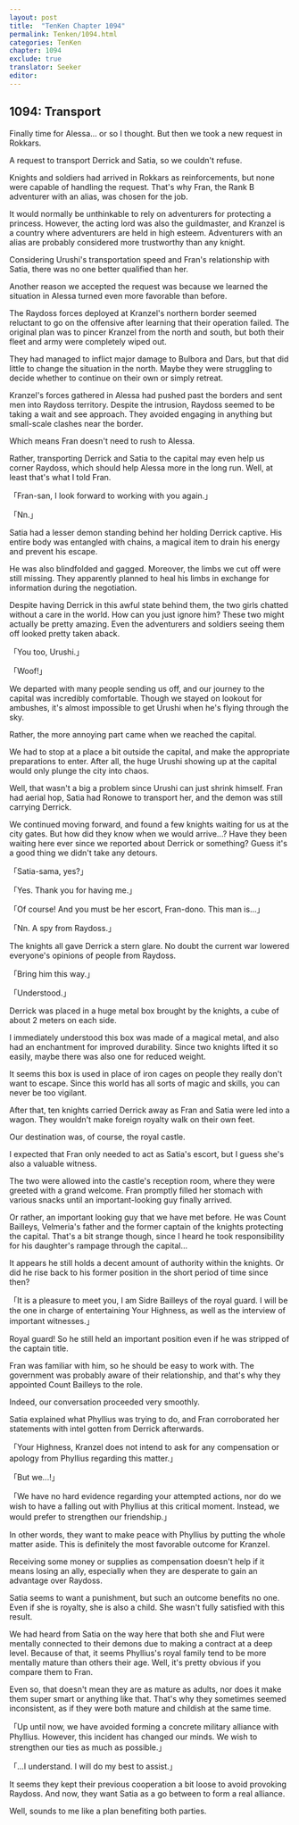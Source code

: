 ```yaml
---
layout: post
title:  "TenKen Chapter 1094"
permalink: Tenken/1094.html
categories: TenKen
chapter: 1094
exclude: true
translator: Seeker
editor: 
---
```

<h2>1094: Transport</h2>

Finally time for Alessa... or so I thought. But then we took a new request in Rokkars.

A request to transport Derrick and Satia, so we couldn't refuse.

Knights and soldiers had arrived in Rokkars as reinforcements, but none were capable of handling the request. That's why Fran, the Rank B adventurer with an alias, was chosen for the job.

It would normally be unthinkable to rely on adventurers for protecting a princess. However, the acting lord was also the guildmaster, and Kranzel is a country where adventurers are held in high esteem. Adventurers with an alias are probably considered more trustworthy than any knight.

Considering Urushi's transportation speed and Fran's relationship with Satia, there was no one better qualified than her.

Another reason we accepted the request was because we learned the situation in Alessa turned even more favorable than before.

The Raydoss forces deployed at Kranzel's northern border seemed reluctant to go on the offensive after learning that their operation failed. The original plan was to pincer Kranzel from the north and south, but both their fleet and army were completely wiped out.

They had managed to inflict major damage to Bulbora and Dars, but that did little to change the situation in the north. Maybe they were struggling to decide whether to continue on their own or simply retreat.

Kranzel's forces gathered in Alessa had pushed past the borders and sent men into Raydoss territory. Despite the intrusion, Raydoss seemed to be taking a wait and see approach. They avoided engaging in anything but small-scale clashes near the border.

Which means Fran doesn't need to rush to Alessa.

Rather, transporting Derrick and Satia to the capital may even help us corner Raydoss, which should help Alessa more in the long run. Well, at least that's what I told Fran.

「Fran-san, I look forward to working with you again.」

「Nn.」

Satia had a lesser demon standing behind her holding Derrick captive. His entire body was entangled with chains, a magical item to drain his energy and prevent his escape.

He was also blindfolded and gagged. Moreover, the limbs we cut off were still missing. They apparently planned to heal his limbs in exchange for information during the negotiation.

Despite having Derrick in this awful state behind them, the two girls chatted without a care in the world. How can you just ignore him? These two might actually be pretty amazing. Even the adventurers and soldiers seeing them off looked pretty taken aback.

「You too, Urushi.」

「Woof!」

We departed with many people sending us off, and our journey to the capital was incredibly comfortable. Though we stayed on lookout for ambushes, it's almost impossible to get Urushi when he's flying through the sky.

Rather, the more annoying part came when we reached the capital.

We had to stop at a place a bit outside the capital, and make the appropriate preparations to enter. After all, the huge Urushi showing up at the capital would only plunge the city into chaos.

Well, that wasn't a big a problem since Urushi can just shrink himself. Fran had aerial hop, Satia had Ronowe to transport her, and the demon was still carrying Derrick.

We continued moving forward, and found a few knights waiting for us at the city gates. But how did they know when we would arrive...? Have they been waiting here ever since we reported about Derrick or something? Guess it's a good thing we didn't take any detours.

「Satia-sama, yes?」

「Yes. Thank you for having me.」

「Of course! And you must be her escort, Fran-dono. This man is...」

「Nn. A spy from Raydoss.」

The knights all gave Derrick a stern glare. No doubt the current war lowered everyone's opinions of people from Raydoss.

「Bring him this way.」

「Understood.」

Derrick was placed in a huge metal box brought by the knights, a cube of about 2 meters on each side.

I immediately understood this box was made of a magical metal, and also had an enchantment for improved durability. Since two knights lifted it so easily, maybe there was also one for reduced weight.

It seems this box is used in place of iron cages on people they really don't want to escape. Since this world has all sorts of magic and skills, you can never be too vigilant.

After that, ten knights carried Derrick away as Fran and Satia were led into a wagon. They wouldn't make foreign royalty walk on their own feet.

Our destination was, of course, the royal castle.

I expected that Fran only needed to act as Satia's escort, but I guess she's also a valuable witness.

The two were allowed into the castle's reception room, where they were greeted with a grand welcome. Fran promptly filled her stomach with various snacks until an important-looking guy finally arrived.

Or rather, an important looking guy that we have met before. He was Count Bailleys, Velmeria's father and the former captain of the knights protecting the capital. That's a bit strange though, since I heard he took responsibility for his daughter's rampage through the capital...

It appears he still holds a decent amount of authority within the knights. Or did he rise back to his former position in the short period of time since then?

「It is a pleasure to meet you, I am Sidre Bailleys of the royal guard. I will be the one in charge of entertaining Your Highness, as well as the interview of important witnesses.」

Royal guard! So he still held an important position even if he was stripped of the captain title.

Fran was familiar with him, so he should be easy to work with. The government was probably aware of their relationship, and that's why they appointed Count Bailleys to the role.

Indeed, our conversation proceeded very smoothly.

Satia explained what Phyllius was trying to do, and Fran corroborated her statements with intel gotten from Derrick afterwards.

「Your Highness, Kranzel does not intend to ask for any compensation or apology from Phyllius regarding this matter.」

「But we...!」

「We have no hard evidence regarding your attempted actions, nor do we wish to have a falling out with Phyllius at this critical moment. Instead, we would prefer to strengthen our friendship.」

In other words, they want to make peace with Phyllius by putting the whole matter aside. This is definitely the most favorable outcome for Kranzel.

Receiving some money or supplies as compensation doesn't help if it means losing an ally, especially when they are desperate to gain an advantage over Raydoss. 

Satia seems to want a punishment, but such an outcome benefits no one. Even if she is royalty, she is also a child. She wasn't fully satisfied with this result.

We had heard from Satia on the way here that both she and Flut were mentally connected to their demons due to making a contract at a deep level. Because of that, it seems Phyllius's royal family tend to be more mentally mature than others their age. Well, it's pretty obvious if you compare them to Fran.

Even so, that doesn't mean they are as mature as adults, nor does it make them super smart or anything like that. That's why they sometimes seemed inconsistent, as if they were both mature and childish at the same time.

「Up until now, we have avoided forming a concrete military alliance with Phyllius. However, this incident has changed our minds. We wish to strengthen our ties as much as possible.」

「...I understand. I will do my best to assist.」

It seems they kept their previous cooperation a bit loose to avoid provoking Raydoss. And now, they want Satia as a go between to form a real alliance.

Well, sounds to me like a plan benefiting both parties.



